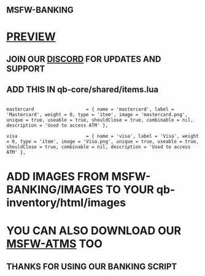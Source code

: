 ## MSFW-BANKING
<H1>
  
  [PREVIEW](https://imgur.com/a/UT3YnMC)
  
</H1>


## JOIN OUR [DISCORD](https://discord.gg/Kz9YBjPA2U) FOR UPDATES AND SUPPORT

## ADD THIS IN qb-core/shared/items.lua

```

mastercard                   = { name = 'mastercard', label = 'Mastercard', weight = 0, type = 'item', image = 'mastercard.png', unique = true, useable = true, shouldClose = true, combinable = nil, description = 'Used to access ATM' },

visa                         = { name = 'visa', label = 'Visa', weight = 0, type = 'item', image = 'Visa.png', unique = true, useable = true, shouldClose = true, combinable = nil, description = 'Used to access ATM' },

```

# ADD IMAGES FROM MSFW-BANKING/IMAGES TO YOUR qb-inventory/html/images

# YOU CAN ALSO DOWNLOAD OUR [MSFW-ATMS](https://github.com/MSFWDEVELOPMENT/MSFW-ATMS) TOO

## THANKS FOR USING OUR BANKING SCRIPT
